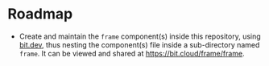 # Roadmap

- Create and maintain the ```frame``` component(s) inside this repository, using [bit.dev](https://bit.dev), thus nesting the component(s) file inside a sub-directory named ```frame```. It can be viewed and shared at https://bit.cloud/frame/frame.
